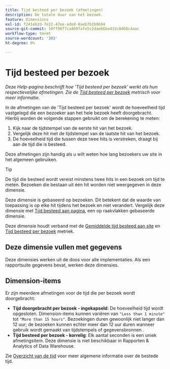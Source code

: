 ```yaml
---
title: Tijd besteed per bezoek (afmetingen)
description: De totale duur van het bezoek.
feature: Dimensions
exl-id: f241eb2d-7e22-47ee-ade8-8aeb7b2b9694
source-git-commit: 10ff98f7ca4697afe5c2dae66be415c0d68c4aac
workflow-type: tm+mt
source-wordcount: '303'
ht-degree: 0%

---
```


# Tijd besteed per bezoek

*Deze Help-pagina beschrijft hoe &#39;Tijd besteed per bezoek&#39; werkt als hun respectievelijke afmetingen. Zie de [Tijd besteed per bezoek](../metrics/time-spent-per-visit.md) metrisch voor meer informatie.*

In de afmetingen van de &#39;Tijd besteed per bezoek&#39; wordt de hoeveelheid tijd vastgelegd die een bezoeker aan het hele bezoek heeft doorgebracht. Hierbij worden de volgende stappen gebruikt om de berekening te meten:

1. Kijk naar de tijdstempel van de eerste hit van het bezoek.
2. Vergelijk deze hit met de tijdstempel van de laatste hit van het bezoek.
3. De hoeveelheid tijd die tussen deze twee hits is verstreken, draagt bij aan de tijd die is besteed.

Deze afmetingen zijn handig als u wilt weten hoe lang bezoekers uw site in het algemeen gebruiken.

>[!TIP]
>
>De tijd die besteed wordt vereist minstens twee hits in een bezoek om tijd te meten. Bezoeken die bestaan uit één hit worden niet weergegeven in deze dimensie.

Deze dimensie is gebaseerd op bezoeken. Dit betekent dat de waarde van toepassing is op elke hit tijdens het bezoek en niet verandert. Vergelijk deze dimensie met [Tijd besteed aan pagina](time-spent-on-page.md), een op raakvlakken gebaseerde dimensie.

Deze dimensie houdt verband met de [Gemiddelde tijd besteed aan site](../metrics/average-time-on-site.md) en [Tijd besteed per bezoek](../metrics/time-spent-per-visit.md) metriek.

## Deze dimensie vullen met gegevens

Deze dimensies werken uit de doos voor alle implementaties. Als een rapportsuite gegevens bevat, werken deze dimensies.

## Dimension-items

Er zijn meerdere afmetingen voor de tijd die per bezoek wordt doorgebracht:

* **Tijd doorgebracht per bezoek - ingekapseld**: De hoeveelheid tijd wordt opgesloten. Dimension-items kunnen variëren van `"Less than 1 minute"` tot `"More than 15 hours"`. Bezoekingen duren gewoonlijk niet langer dan 12 uur; de bezoeken kunnen echter meer dan 12 uur duren wanneer gebruik wordt gemaakt van tijdstempels of gegevensbronnen .
* **Tijd besteed per bezoek - korrelig**: Elk aantal seconden is een uniek afmetingsitem. Deze dimensie is niet beschikbaar in Rapporten &amp; Analytics of Data Warehouse.

Zie [Overzicht van de tijd](../metrics/time-spent.md) voor meer algemene informatie over de bestede tijd.
